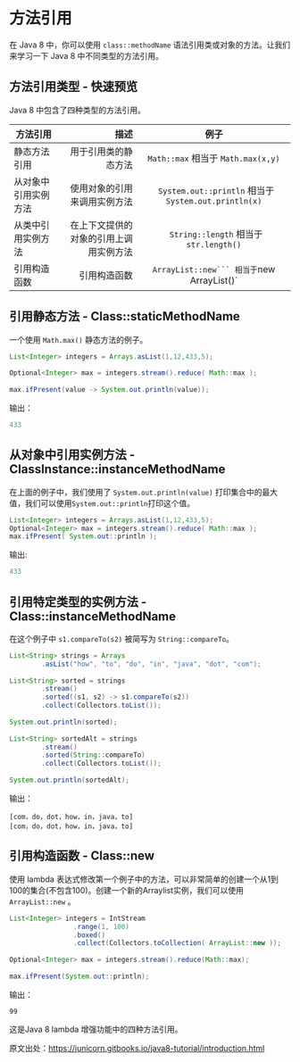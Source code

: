 # 方法引用
在 Java 8 中，你可以使用 `class::methodName` 语法引用类或对象的方法。让我们来学习一下 Java 8 中不同类型的方法引用。

## 方法引用类型 - 快速预览
Java 8 中包含了四种类型的方法引用。

| 方法引用       | 描述    |  例子  |
| --------   | -----:   | :----: |
| 静态方法引用        | 用于引用类的静态方法     |   `Math::max` 相当于 `Math.max(x,y)`    |
| 从对象中引用实例方法       | 使用对象的引用来调用实例方法    |   ` System.out::println` 相当于 ` System.out.println(x)`    |
| 从类中引用实例方法       | 在上下文提供的对象的引用上调用实例方法     |   ` String::length` 相当于 `str.length()`    |
|	引用构造函数	|	引用构造函数		|	` ArrayList::new``` 相当于 `new ArrayList()`|

## 引用静态方法 - Class::staticMethodName
一个使用 `Math.max()` 静态方法的例子。

```java
List<Integer> integers = Arrays.asList(1,12,433,5);
         
Optional<Integer> max = integers.stream().reduce( Math::max ); 
 
max.ifPresent(value -> System.out.println(value)); 
```
输出：

```java
433
```

## 从对象中引用实例方法 - ClassInstance::instanceMethodName
在上面的例子中，我们使用了 ```System.out.println(value)``` 打印集合中的最大值，我们可以使用```System.out::println```打印这个值。

```java
List<Integer> integers = Arrays.asList(1,12,433,5);        
Optional<Integer> max = integers.stream().reduce( Math::max ); 
max.ifPresent( System.out::println );
```
输出:

```java
433
```

## 引用特定类型的实例方法  - Class::instanceMethodName
在这个例子中 `s1.compareTo(s2)` 被简写为 `String::compareTo`。

```java
List<String> strings = Arrays
        .asList("how", "to", "do", "in", "java", "dot", "com");
 
List<String> sorted = strings
        .stream()
        .sorted((s1, s2) -> s1.compareTo(s2))
        .collect(Collectors.toList());
 
System.out.println(sorted);
 
List<String> sortedAlt = strings
        .stream()
        .sorted(String::compareTo)
        .collect(Collectors.toList());
 
System.out.println(sortedAlt);
```

输出：

```
[com，do，dot，how，in，java，to] 
[com，do，dot，how，in，java，to]
```

## 引用构造函数 - Class::new
使用 lambda 表达式修改第一个例子中的方法，可以非常简单的创建一个从1到100的集合(不包含100)。创建一个新的Arraylist实例，我们可以使用 ```ArrayList::new``` 。

```java
List<Integer> integers = IntStream
                .range(1, 100)
                .boxed()
                .collect(Collectors.toCollection( ArrayList::new ));
 
Optional<Integer> max = integers.stream().reduce(Math::max); 
 
max.ifPresent(System.out::println); 
```

输出：

```
99
```

这是Java 8 lambda 增强功能中的四种方法引用。

原文出处：https://junicorn.gitbooks.io/java8-tutorial/introduction.html

